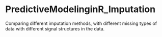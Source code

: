 # PredictiveModelinginR_Imputation
Comparing different imputation methods, with different missing types of data with different signal structures in the data.

